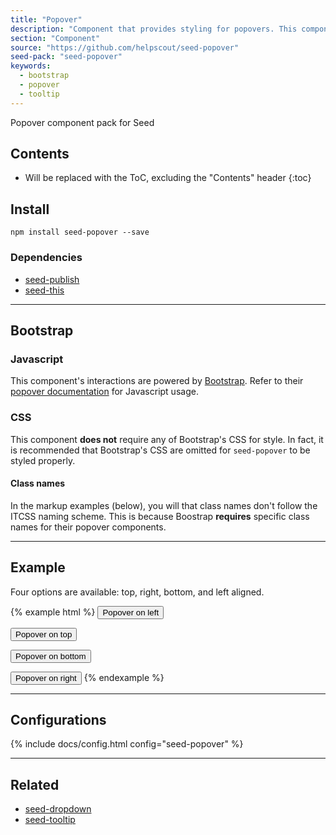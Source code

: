 ```yaml
---
title: "Popover"
description: "Component that provides styling for popovers. This component uses Bootstrap's Javascript to handle the interactions."
section: "Component"
source: "https://github.com/helpscout/seed-popover"
seed-pack: "seed-popover"
keywords:
  - bootstrap
  - popover
  - tooltip
---
```


Popover component pack for Seed

## Contents

* Will be replaced with the ToC, excluding the "Contents" header
{:toc}

## Install

```
npm install seed-popover --save
```


### Dependencies

* [seed-publish](/seed/packs/seed-publish)
* [seed-this](/seed/packs/seed-this)



---



## Bootstrap

### Javascript

This component's interactions are powered by [Bootstrap](http://getbootstrap.com/javascript/). Refer to their [popover documentation](http://getbootstrap.com/javascript/#popovers-usage) for Javascript usage.


### CSS

This component **does not** require any of Bootstrap's CSS for style. In fact, it is recommended that Bootstrap's CSS are omitted for `seed-popover` to be styled properly.


#### Class names

In the markup examples (below), you will that class names don't follow the ITCSS naming scheme. This is because Boostrap **requires** specific class names for their popover components.



---



## Example

Four options are available: top, right, bottom, and left aligned.

{% example html %}
<button type="button" class="c-button" data-container="body" data-toggle="popover" data-placement="left" data-content="Vivamus sagittis lacus vel augue laoreet rutrum faucibus.">
  Popover on left
</button>

<button type="button" class="c-button" data-container="body" data-toggle="popover" data-placement="top" data-content="Vivamus sagittis lacus vel augue laoreet rutrum faucibus.">
  Popover on top
</button>

<button type="button" class="c-button" data-container="body" data-toggle="popover" data-placement="bottom" data-content="Vivamus
sagittis lacus vel augue laoreet rutrum faucibus.">
  Popover on bottom
</button>

<button type="button" class="c-button" data-container="body" data-toggle="popover" data-placement="right" data-content="Vivamus sagittis lacus vel augue laoreet rutrum faucibus.">
  Popover on right
</button>
{% endexample %}



---



## Configurations

{% include docs/config.html config="seed-popover" %}



---



## Related

* [seed-dropdown](/seed/packs/seed-dropdown)
* [seed-tooltip](/seed/packs/seed-tooltip)
